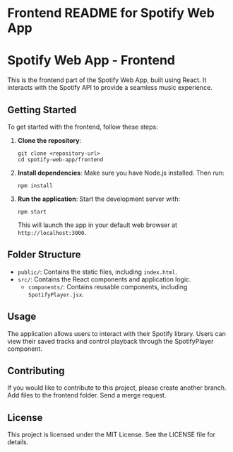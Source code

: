 # Frontend README for Spotify Web App

# Spotify Web App - Frontend

This is the frontend part of the Spotify Web App, built using React. It interacts with the Spotify API to provide a seamless music experience.

## Getting Started

To get started with the frontend, follow these steps:

1. **Clone the repository**:
   ```
   git clone <repository-url>
   cd spotify-web-app/frontend
   ```

2. **Install dependencies**:
   Make sure you have Node.js installed. Then run:
   ```
   npm install
   ```

3. **Run the application**:
   Start the development server with:
   ```
   npm start
   ```
   This will launch the app in your default web browser at `http://localhost:3000`.

## Folder Structure

- `public/`: Contains the static files, including `index.html`.
- `src/`: Contains the React components and application logic.
  - `components/`: Contains reusable components, including `SpotifyPlayer.jsx`.

## Usage

The application allows users to interact with their Spotify library. Users can view their saved tracks and control playback through the SpotifyPlayer component.

## Contributing

If you would like to contribute to this project, please create another branch. Add files to the frontend folder. Send a merge request.

## License

This project is licensed under the MIT License. See the LICENSE file for details.